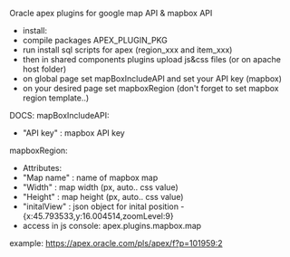 Oracle apex plugins for google map API & mapbox API
- install:
- compile packages APEX_PLUGIN_PKG
- run install sql scripts for apex (region_xxx and item_xxx)
- then in shared components plugins upload js&css files (or on apache host folder)
- on global page set mapBoxIncludeAPI and set your API key (mapbox)
- on your desired page set mapboxRegion (don't forget to set mapbox region template..)

DOCS:
mapBoxIncludeAPI:
   - "API key"    : mapbox API key

mapboxRegion:
   - Attributes:
   - "Map name"   : name of mapbox map
   - "Width"      : map width   (px, auto.. css value)
   - "Height"     : map height  (px, auto.. css value)
   - "initalView" : json object for inital position - {x:45.793533,y:16.004514,zoomLevel:9}
   - access in js console: apex.plugins.mapbox.map

example:
    https://apex.oracle.com/pls/apex/f?p=101959:2

